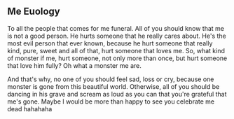 ## Me Euology

To all the people that comes for me funeral. All of you should know that me is not a good person.
He hurts someone that he really cares about. He's the most evil person that ever known, because he hurt someone that really kind, pure, sweet and all of that, hurt someone that loves me.
So, what kind of monster if me, hurt someone, not only more than once, but hurt someone that love him fully? Oh what a monster me are.

And that's why, no one of you should feel sad, loss or cry, because one monster is gone from this beautiful world.
Otherwise, all of you should be dancing in his grave and scream as loud as you can that you're grateful that me's gone.
Maybe I would be more than happy to see you celebrate me dead hahahaha

